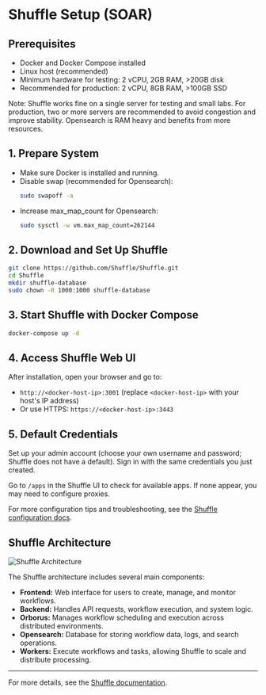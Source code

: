 # Shuffle Setup (SOAR)

## Prerequisites

- Docker and Docker Compose installed
- Linux host (recommended)
- Minimum hardware for testing: 2 vCPU, 2GB RAM, >20GB disk
- Recommended for production: 2 vCPU, 8GB RAM, >100GB SSD

Note: Shuffle works fine on a single server for testing and small labs. For production, two or more servers are recommended to avoid congestion and improve stability. Opensearch is RAM heavy and benefits from more resources.

## 1. Prepare System

- Make sure Docker is installed and running.
- Disable swap (recommended for Opensearch):
	```bash
	sudo swapoff -a
	```
- Increase max_map_count for Opensearch:
	```bash
	sudo sysctl -w vm.max_map_count=262144
	```

## 2. Download and Set Up Shuffle

```bash
git clone https://github.com/Shuffle/Shuffle.git
cd Shuffle
mkdir shuffle-database
sudo chown -R 1000:1000 shuffle-database
```

## 3. Start Shuffle with Docker Compose

```bash
docker-compose up -d
```

## 4. Access Shuffle Web UI

After installation, open your browser and go to:
- `http://<docker-host-ip>:3001` (replace `<docker-host-ip>` with your host's IP address)
- Or use HTTPS: `https://<docker-host-ip>:3443`

## 5. Default Credentials

Set up your admin account (choose your own username and password; Shuffle does not have a default).
Sign in with the same credentials you just created.

Go to `/apps` in the Shuffle UI to check for available apps. If none appear, you may need to configure proxies.

For more configuration tips and troubleshooting, see the [Shuffle configuration docs](https://shuffler.io/docs/configuration).

## Shuffle Architecture

![Shuffle Architecture](../docs/images/shuffle_arch.png)

The Shuffle architecture includes several main components:
- **Frontend:** Web interface for users to create, manage, and monitor workflows.
- **Backend:** Handles API requests, workflow execution, and system logic.
- **Orborus:** Manages workflow scheduling and execution across distributed environments.
- **Opensearch:** Database for storing workflow data, logs, and search operations.
- **Workers:** Execute workflows and tasks, allowing Shuffle to scale and distribute processing.

---

For more details, see the [Shuffle documentation](https://shuffler.io/docs/getting_started).